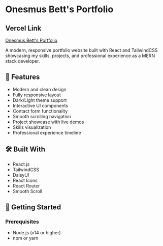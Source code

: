 # Onesmus Bett's Portfolio

## Vercel Link
[Onesmus Bett's Portfolio](https://onesmusbett-portfolio.vercel.app/)

A modern, responsive portfolio website built with React and TailwindCSS showcasing my skills, projects, and professional experience as a MERN stack developer.

## 🌟 Features

- Modern and clean design
- Fully responsive layout
- Dark/Light theme support
- Interactive UI components
- Contact form functionality
- Smooth scrolling navigation
- Project showcase with live demos
- Skills visualization
- Professional experience timeline

## 🛠️ Built With

- React.js
- TailwindCSS
- DaisyUI
- React Icons
- React Router
- Smooth Scroll

## 🚀 Getting Started

### Prerequisites

- Node.js (v14 or higher)
- npm or yarn

